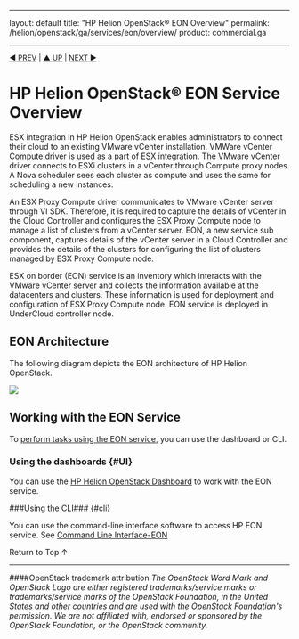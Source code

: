 

---
layout: default
title: "HP Helion OpenStack&#174; EON Overview"
permalink: /helion/openstack/ga/services/eon/overview/
product: commercial.ga

---
<!--UNDER REVISION-->

<script>

function PageRefresh {
onLoad="window.refresh"
}

PageRefresh();

</script>


<p style="font-size: small;"> <a href="/helion/openstack/services/compute/overview/">&#9664; PREV</a> | <a href="/helion/openstack/services/overview/">&#9650; UP</a> | <a href="/helion/openstack/services/imaging/overview/"> NEXT &#9654</a> </p>



# HP Helion OpenStack&#174; EON Service Overview #

ESX integration in HP Helion OpenStack enables administrators to connect their cloud to an existing VMware vCenter installation. VMWare vCenter Compute driver is used as a part of ESX integration. The VMware vCenter driver connects to ESXi clusters in a vCenter through Compute proxy nodes. A Nova scheduler sees each cluster as compute and uses the same for scheduling a new instances. 

An ESX Proxy Compute driver communicates to VMware vCenter server through VI SDK. Therefore, it is required to capture the details of vCenter in the Cloud Controller and configures the ESX Proxy Compute node to manage a list of clusters from a vCenter server. EON, a new service sub component, captures details of the vCenter server in a Cloud Controller and provides the details of the clusters for configuring the list of clusters managed by ESX Proxy Compute node.


ESX  on border (EON) service is an inventory which interacts with the VMware vCenter server and collects the information available at the datacenters and clusters. These information is used for deployment and configuration of ESX Proxy Compute node. EON service is deployed in UnderCloud controller node. 


<!---
*  A RESTful API service

* A Conductor service <!--, which does the bulk of the work of interacting with VMWare vCenter Server, collects and monitors the inventory of Datacenters, Clusters and vSwitch / dvSwitch details and makes it available to other services through REST APIs-->
<!--
* A Database and DB API <!---for storing the list of managed vCenter Servers and its associated Datacenter vSwitch / dvSwitch,  activated / imported Clusters details--->
<!--
* The message bus is used to communicate between eon-api and eon-conductor.
--->

## EON Architecture

The following diagram depicts the EON architecture of HP Helion OpenStack.

<img src ="media/Eon Architecture.vsd/">




## Working with the EON Service

To [perform tasks using the EON service](#howto), you can use the dashboard or CLI.

### Using the dashboards {#UI}

You can use the [HP Helion OpenStack Dashboard](/helion/openstack/dashboard/how-works/) to work with the EON service.

###Using the CLI### {#cli}

You can use the command-line interface software to access HP EON service. See [Command Line Interface-EON](/helion/openstack/undercloud/eon/cli/)


<a href="#top" style="padding:14px 0px 14px 0px; text-decoration: none;"> Return to Top &#8593; </a>


----
####OpenStack trademark attribution
*The OpenStack Word Mark and OpenStack Logo are either registered trademarks/service marks or trademarks/service marks of the OpenStack Foundation, in the United States and other countries and are used with the OpenStack Foundation's permission. We are not affiliated with, endorsed or sponsored by the OpenStack Foundation, or the OpenStack community.*

